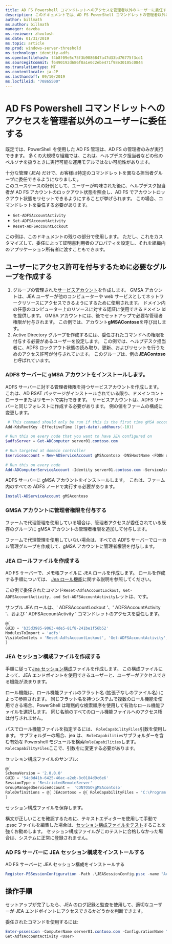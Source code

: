 ```yaml
---
title: AD FS Powershell コマンドレットへのアクセスを管理者以外のユーザーに委任する
description: このドキュメントでは、AD FS PowerShell コマンドレットの管理者以外にアクセス許可を委任する方法について説明します。
author: billmath
ms.author: billmath
manager: daveba
ms.reviewer: zhvolosh
ms.date: 01/31/2019
ms.topic: article
ms.prod: windows-server-threshold
ms.technology: identity-adfs
ms.openlocfilehash: f4b8f09e5c75f3b9086847a47d33bd76775f3cd1
ms.sourcegitcommit: f6490192d686f0a1e0c2ebe471f98e30105c0844
ms.translationtype: MT
ms.contentlocale: ja-JP
ms.lasthandoff: 09/10/2019
ms.locfileid: "70865500"
---
```

# <a name="delegate-ad-fs-powershell-commandlet-access-to-non-admin-users"></a>AD FS Powershell コマンドレットへのアクセスを管理者以外のユーザーに委任する 
既定では、PowerShell を使用した AD FS 管理は、AD FS の管理者のみが実行できます。 多くの大規模な組織では、これは、ヘルプデスク担当者などの他のペルソナを扱うときに実行可能な運用モデルではない可能性があります。  

十分な管理 (JEA) だけで、お客様は特定のコマンドレットを異なる担当者グループに委任できるようになりました。  
このユースケースの好例として、ユーザーが吟味された後に、ヘルプデスク担当者が AD FS アカウントのロックアウト状態を照会し、AD FS でアカウントロックアウト状態をリセットできるようにすることが挙げられます。 この場合、コマンドレットを委任する必要があります。 
- `Get-ADFSAccountActivity`
- `Set-ADFSAccountActivity` 
- `Reset-ADFSAccountLockout` 

この例は、このドキュメントの残りの部分で使用します。 ただし、これをカスタマイズして、委任によって証明書利用者のプロパティを設定し、それを組織内のアプリケーション所有者に渡すこともできます。  


##  <a name="create-the-required-groups-necessary-to-grant-users-permissions"></a>ユーザーにアクセス許可を付与するために必要なグループを作成する 
1. グループの管理された[サービスアカウント](https://docs.microsoft.com/windows-server/security/group-managed-service-accounts/group-managed-service-accounts-overview)を作成します。 GMSA アカウントは、JEA ユーザーが他のコンピューターや web サービスとしてネットワークリソースにアクセスできるようにするために使用されます。 ドメイン内の任意のコンピューター上のリソースに対する認証に使用できるドメイン id を提供します。 GMSA アカウントには、後でセットアップで必要な管理者権限が付与されます。 この例では、アカウント**gMSAContoso**を呼び出します。 
2. Active Directory グループを作成するには、委任されたコマンドへの権限を付与する必要があるユーザーを設定します。 この例では、ヘルプデスク担当者に、ADFS ロックアウト状態の読み取り、更新、およびリセットを行うためのアクセス許可が付与されています。 このグループは、例の**JEAContoso**と呼ばれています。 

### <a name="install-the-gmsa-account-on-the-adfs-server"></a>ADFS サーバーに gMSA アカウントをインストールします。 
ADFS サーバーに対する管理者権限を持つサービスアカウントを作成します。 これは、AD RSAT パッケージがインストールされている限り、ドメインコントローラーまたはリモートで実行できます。  サービスアカウントは、ADFS サーバーと同じフォレストに作成する必要があります。 例の値をファームの構成に変更します。 

```powershell
 # This command should only be run if this is the first time gMSA accounts are enabled in the forest 
Add-KdsRootKey -EffectiveTime ((get-date).addhours(-10))  
 
# Run this on every node that you want to have JEA configured on  
$adfsServer = Get-ADComputer server01.contoso.com  
 
# Run targeted at domain controller  
$serviceaccount = New-ADServiceAccount gMSAcontoso -DNSHostName <FQDN of the domain containing the KDS key> - PrincipalsAllowedToRetrieveManagedPassword $adfsServer –passthru 
 
# Run this on every node 
Add-ADComputerServiceAccount -Identity server01.contoso.com -ServiceAccount $ServiceAccount 
```

ADFS サーバーに gMSA アカウントをインストールします。  これは、ファーム内のすべての ADFS ノードで実行する必要があります。 
 
```powershell
Install-ADServiceAccount gMSAcontoso 
```

### <a name="grant-the-gmsa-account-admin-rights"></a>GMSA アカウントに管理者権限を付与する 
ファームで代理管理を使用している場合は、管理者アクセスが委任されている既存のグループに gMSA アカウントの管理者権限を追加して付与します。  
 
ファームで代理管理を使用していない場合は、すべての ADFS サーバーでローカル管理グループを作成して、gMSA アカウントに管理者権限を付与します。 
 
 
### <a name="create-the-jea-role-file"></a>JEA ロールファイルを作成する 
 
AD FS サーバーで、メモ帳ファイルに JEA ロールを作成します。 ロールを作成する手順については、 [Jea ロール機能](https://docs.microsoft.com/powershell/jea/role-capabilities)に関する説明を参照してください。 
 
この例で委任されたコマンド`Reset-AdfsAccountLockout, Get-ADFSAccountActivity, and Set-ADFSAccountActivity`レットは、です。 

サンプル JEA ロールは、' ADFSAccountLockout '、' ADFSAccountActivity '、および ' ADFSAccountActivity ' コマンドレットのアクセスを委任します。

```powershell
@{
GUID = 'b35d3985-9063-4de5-81f8-241be1f56b52'
ModulesToImport = 'adfs'
VisibleCmdlets = 'Reset-AdfsAccountLockout', 'Get-ADFSAccountActivity', 'Set-ADFSAccountActivity'
}
```


### <a name="create-the-jea-session-configuration-file"></a>JEA セッション構成ファイルを作成する 
手順に従って[Jea セッション構成](https://docs.microsoft.com/powershell/jea/session-configurations)ファイルを作成します。 この構成ファイルによって、JEA エンドポイントを使用できるユーザーと、ユーザーがアクセスできる機能が決まります。 

ロール機能は、ロール機能ファイルのフラット名 (拡張子なしのファイル名) によって参照されます。 同じフラット名を持つシステムで複数のロール機能を使用できる場合、PowerShell は暗黙的な検索順序を使用して有効なロール機能ファイルを選択します。 同じ名前のすべてのロール機能ファイルへのアクセス権は付与されません。 

パスでロール機能ファイルを指定するには、 `RoleCapabilityFiles`引数を使用します。 サブフォルダーの場合、jea は、 `RoleCapabilities`サブフォルダーを含む有効な Powershell モジュールを検索`RoleCapabilities`します。 `RoleCapabilityFiles`ここで、引数をに変更する必要があります。 

セッション構成ファイルのサンプル: 

```powershell
@{
SchemaVersion = '2.0.0.0'
GUID = '54c8d41b-6425-46ac-a2eb-8c0184d9c6e6'
SessionType = 'RestrictedRemoteServer'
GroupManagedServiceAccount =  'CONTOSO\gMSAcontoso'
RoleDefinitions = @{ JEAcontoso = @{ RoleCapabilityFiles = 'C:\Program Files\WindowsPowershell\Modules\AccountActivityJEA\RoleCapabilities\JEAAccountActivityResetRole.psrc' } }
}
```

セッション構成ファイルを保存します。 
 
構文が正しいことを確認するために、テキストエディターを使用して手動で .pssc ファイルを編集した場合は、[セッション構成ファイルをテスト](https://docs.microsoft.com/powershell/module/Microsoft.PowerShell.Core/Test-PSSessionConfigurationFile?view=powershell-5.1)することを強くお勧めします。 セッション構成ファイルがこのテストに合格しなかった場合は、システムに正常に登録されません。  
 
### <a name="install-the-jea-session-configuration-on-the-ad-fs-server"></a>AD FS サーバーに JEA セッション構成をインストールする 

AD FS サーバーに JEA セッション構成をインストールする 
 
```powershell
Register-PSSessionConfiguration -Path .\JEASessionConfig.pssc -name "AccountActivityAdministration" -force
``` 
## <a name="operational-instructions"></a>操作手順 
セットアップが完了したら、JEA のログ記録と監査を使用して、適切なユーザーが JEA エンドポイントにアクセスできるかどうかを判断できます。 

委任されたコマンドを使用するには: 

```powershell
Enter-pssession -ComputerName server01.contoso.com -ConfigurationName "AccountActivityAdministration" -Credential <User Using JEA> 
Get-AdfsAccountActivity <User> 


```
